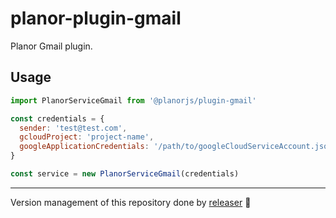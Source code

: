 # planor-plugin-gmail
Planor Gmail plugin.

## Usage
```js
import PlanorServiceGmail from '@planorjs/plugin-gmail'

const credentials = {
  sender: 'test@test.com',
  gcloudProject: 'project-name',
  googleApplicationCredentials: '/path/to/googleCloudServiceAccount.json'
}

const service = new PlanorServiceGmail(credentials)
```

---

Version management of this repository done by [releaser](https://github.com/muratgozel/node-releaser) 🚀
